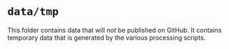 # `data/tmp`

This folder contains data that will *not* be published on GitHub.
It contains temporary data that is generated by the various processing scripts.
